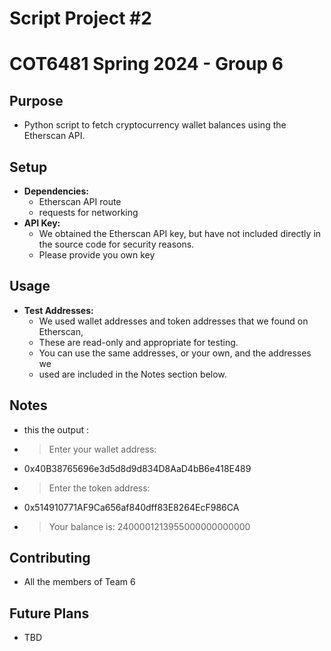 # Script Project #2
# COT6481 Spring 2024 - Group 6

## Purpose

* Python script to fetch cryptocurrency wallet balances using the Etherscan API.

## Setup

* **Dependencies:** 
    * Etherscan API route
    * requests for networking
* **API Key:**
    *  We obtained the Etherscan API key, but have not included directly in the source code for security reasons.
    *  Please provide you own key

## Usage

* **Test Addresses:**
    * We used  wallet addresses and token addresses that we found on Etherscan, 
    * These are read-only and appropriate for testing.
    * You can use the same addresses, or your own, and the addresses we 
    * used are included in the Notes section below.


## Notes

* this the output : 
* > Enter your wallet address: 
* 0x40B38765696e3d5d8d9d834D8AaD4bB6e418E489
* > Enter the token address: 
* 0x514910771AF9Ca656af840dff83E8264EcF986CA 
* >Your balance is: 2400001213955000000000000 



## Contributing 

* All the members of Team 6

## Future Plans

* TBD
